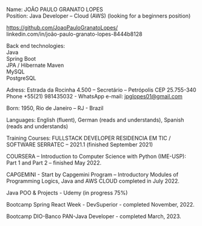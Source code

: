 
Name:	JOÃO PAULO GRANATO LOPES  
Position: Java Developer – Cloud (AWS) (looking for a beginners position)  

https://github.com/JoaoPauloGranatoLopes/  
linkedin.com/in/joão-paulo-granato-lopes-8444b8128

Back end technologies:  
Java  
Spring Boot  
JPA / Hibernate
Maven  
MySQL  
PostgreSQL

Adress: Estrada da Rocinha 4.500 – Secretário – Petrópolis
CEP 25.755-340
Phone +55(21) 981435032 - WhatsApp 
e-mail: jpglopes01@gmail.com

Born: 1950, Rio de Janeiro – RJ - Brazil

Languages: English (fluent), German (reads and understands), Spanish (reads and understands)

Training Courses:	FULLSTACK DEVELOPER
RESIDENCIA EM TIC / SOFTWARE SERRATEC – 2021.1 (finished September 2021)

COURSERA – Introduction to Computer Science with Python (IME-USP):
Part 1 and Part 2 – finished May 2022.

CAPGEMINI - Start by Capgemini Program – Introductory Modules of Programming Logics, Java and AWS CLOUD completed in July 2022.

Java POO & Projects - Udemy (in progress 75%)

Bootcamp Spring React Week - DevSuperior - completed November, 2022.

Bootcamp DIO-Banco PAN-Java Developer - completed March, 2023.
